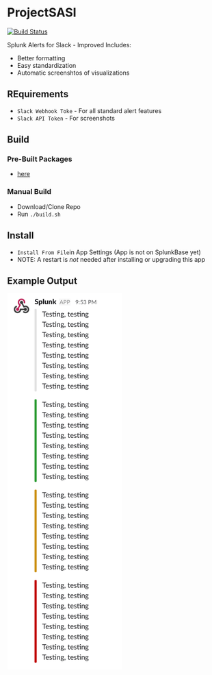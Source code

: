 # ProjectSASI


[![Build Status](https://travis-ci.org/jacob-hudson/ProjectSASI.svg?branch=master)](https://travis-ci.org/jacob-hudson/ProjectSASI)

Splunk Alerts for Slack - Improved
Includes:
- Better formatting
- Easy standardization
- Automatic screenshtos of visualizations

## REquirements
- `Slack Webhook Toke` - For all standard alert features
- `Slack API Token` - For screenshots

## Build
### Pre-Built Packages
- [here](https://github.com/jacob-hudson/ProjectSASI/releases)

### Manual Build
- Download/Clone Repo
- Run `./build.sh`

## Install
- `Install From File`in App Settings (App is not on SplunkBase yet)
- NOTE:  A restart is *not* needed after installing or upgrading this app

## Example Output
![Example Slack Alerts](https://github.com/jacob-hudson/ProjectSASI/blob/master/data/img/example.png?raw=true "Example Slack Alerts")
